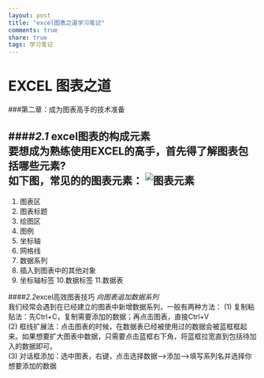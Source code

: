 ```yaml
---
layout: post
title: "excel图表之道学习笔记"
comments: true
share: true
tags: 学习笔记
---
```

# EXCEL 图表之道  

###第二章：成为图表高手的技术准备

####*2.1* excel图表的构成元素   
要想成为熟练使用EXCEL的高手，首先得了解图表包括哪些元素?    
如下图，常见的的图表元素：
![图表元素](图表元素.jpg)
------------------
1. 图表区
2. 图表标题
3. 绘图区
4. 图例
5. 坐标轴
6. 网格线
7. 数据系列
8. 插入到图表中的其他对象
9. 坐标轴标签
10.数据标签
11.数据表

	
####*2.2*excel高效图表技巧
*向图表追加数据系列*  
我们经常会遇到在已经建立的图表中新增数据系列，一般有两种方法：
(1)  复制粘贴法：先Ctrl+C，复制需要添加的数据；再点击图表，直接Ctrl+V   
(2)  框线扩展法：点击图表的时候，在数据表已经被使用过的数据会被蓝框框起来。如果想要扩大图表中数据，只需要点击蓝框右下角，将蓝框拉宽直到包括待加入的数据即可。   
(3)  对话框添加：选中图表，右键，点击选择数据-->添加-->填写系列名并选择你想要添加的数据




